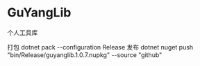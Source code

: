 # GuYangLib
个人工具库

打包
dotnet pack --configuration Release
发布
dotnet nuget push "bin/Release/guyanglib.1.0.7.nupkg" --source "github"